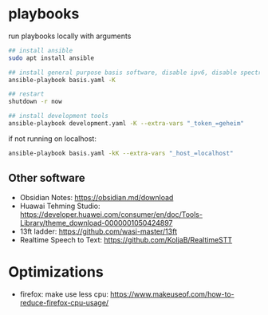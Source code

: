 # playbooks
run playbooks locally with arguments 

```bash
## install ansible
sudo apt install ansible

## install general purpose basis software, disable ipv6, disable spectre, etc
ansible-playbook basis.yaml -K

## restart
shutdown -r now

## install development tools
ansible-playbook development.yaml -K --extra-vars "_token_=geheim"


```

if not running on localhost:
```bash
ansible-playbook basis.yaml -kK --extra-vars "_host_=localhost"
```


## Other software
 * Obsidian Notes: https://obsidian.md/download
 * Huawai Tehming Studio: https://developer.huawei.com/consumer/en/doc/Tools-Library/theme_download-0000001050424897
 * 13ft ladder: https://github.com/wasi-master/13ft
 * Realtime Speech to Text: https://github.com/KoljaB/RealtimeSTT


# Optimizations
 * firefox: make use less cpu: https://www.makeuseof.com/how-to-reduce-firefox-cpu-usage/
